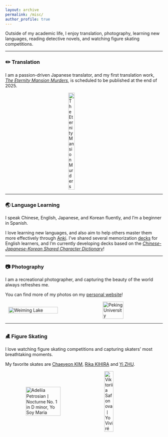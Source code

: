 ```yaml
---
layout: archive
permalink: /misc/
author_profile: true
---
```

Outside of my academic life, I enjoy translation, photography, learning new languages, reading detective novels, and watching figure skating competitions.

---

### ✏️ Translation
I am a passion-driven Japanese translator, and my first translation work, *[The Eternity Mansion Murders](https://book.douban.com/subject/37436578/)*, is scheduled to be published at the end of 2025.

<div style="display: flex; justify-content: center; align-items: center; gap: 20px;">
  <img src="https://m.media-amazon.com/images/I/71L3FMRXePL._SL1423_.jpg" 
       alt="The Eternity Mansion Murders" 
       style="width:20%; height:auto;">
</div>

---
### 🌏 Language Learning

I speak Chinese, English, Japanese, and Korean fluently, and I’m a beginner in Spanish.

I love learning new languages, and also aim to help others master them more effectively through [Anki](https://apps.ankiweb.net/). I’ve shared several memorization [decks](https://ankiweb.net/shared/info/1498351139) for English learners, and I’m currently developing decks based on the [*Chinese-Japanese-Korean Shared Character Dictionary*](https://www.tcs-asia.org/data/etcData/PUB_1655945242.pdf)!

---

### 📷 Photography

I am a recreational photographer, and capturing the beauty of the world always refreshes me.

You can find more of my photos on my [personal website](https://www.hereischjy.blog/Photography/EN/)!

<div style="display: flex; justify-content: center; align-items: center; gap: 20px;">
  <img src="https://s2.loli.net/2025/08/14/xZUN97XDWofYkMv.jpg" 
       alt="Weiming Lake" 
       style="width:56%; height:auto;"> 
  <img src="https://s2.loli.net/2025/09/27/ZFNxtVyW6SgBwb5.jpg" 
       alt="Peking University" 
       style="width:36%; height:auto;">
</div>

---

### ⛸️ Figure Skating

I love watching figure skating competitions and capturing skaters’ most breathtaking moments.

My favorite skates are [Chaeyeon KIM](https://isu-skating.com/figure-skating/skaters/chaeyeon-kim/), [Rika KIHIRA](https://isu-skating.com/figure-skating/skaters/Rika-KIHIRA/) and [Yi ZHU](https://isu-skating.com/figure-skating/skaters/yi-zhu/).

<div style="display: flex; justify-content: center; align-items: center; gap: 15px;">
  <img src="https://s2.loli.net/2025/10/05/JKy9pnqjZRh7TlN.jpg" 
       alt="Adeliia Petrosian丨Nocturne No. 1 in D minor, Yo Soy Maria" 
       style="width:47%; height:auto;">
  <img src="https://s2.loli.net/2025/10/05/8XBFSlqgNWtAJeH.jpg" 
       alt="Viktoriia Safonova丨Yo Viviré"
       style="width:24%; height:auto;">
</div>